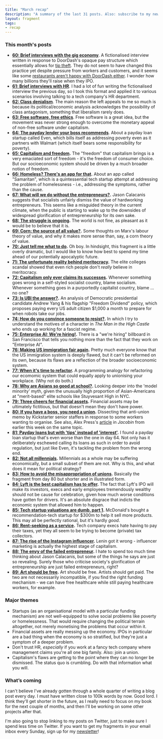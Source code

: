 ```yaml
---
title: "March recap"
description: "A summary of the last 31 posts. Also: subscribe to my newsletter!"
layout: fragment
tags:
- recap
---
```


### This month's posts

* **[60: Brief interviews with the gig economy](/posts/fragments-60)**. A fictionalised interview written in response to DoorDash's opaque pay structure which essentially allows for [tip theft](https://www.sfexaminer.com/news/sf-official-calls-for-investigation-into-doordash-for-taking-tips-from-delivery-workers/). They do not seem to have changed this practice yet despite pressure from workers and customers, and it seems like some [restaurants aren't happy with DoorDash either](https://www.reddit.com/r/KitchenConfidential/comments/b68lwx/beware_of_doordash_those_fucks_cost_me_a_couple/). I wonder how many billions they'll raise when they IPO.
* **[61: Brief interviews with HR](/posts/fragments-61)**. I had a lot of fun writing the fictionalised interview the previous day, so I took this format and applied it to various scenarios involving talking to a tech company's HR department.
* **[62: Class denialism](/posts/fragments-62)**. The main reason the left appeals to me so much is because its political/economic analysis acknowledges the possibility of class antagonism, something that liberalism rarely does.
* **[63: Free software, free ethics](/posts/fragments-63)**. Free software is a great idea, but the movement was never strong enough to overcome the monetary appeal of non-free software under capitalism.
* **[64: The payday lender your boss recommends](/posts/fragments-64)**. About a payday loan startup called Even, which bills itself as addressing poverty even as it partners with Walmart (which itself bears some responsibility for poverty). 
* **[65: Capitalism and freedom](/posts/fragments-65).** The "freedom" that capitalism brings is a very emaciated sort of freedom - it's the freedom of consumer choice. But our socioeconomic system should be driven by a much broader notion of freedom.
* **[66: Homeless? There's an app for that](/posts/fragments-66).** About an app called "Samaritan", which is a quintessential tech startup attempt at addressing the problem of homelessness - i.e., addressing the symptoms, rather than the cause.
* **[67: What will we do without the entrepreneurs?](/posts/fragments-67).** Jason Calacanis suggests that socialists unfairly dismiss the value of hardworking entrepreneurs. This seems like a misguided theory in the current climate, when the public is starting to wake up to the downsides of widespread glorification of entrepreneurship for its own sake.
* **[68: The struggle is ongoing](/posts/fragments-68).** The world is not fine, as pleasant as it would be to believe that it is.
* **[69: Corn: the source of all value?](/posts/fragments-69).** Some thoughts on Marx's labour theory of value, and why it makes more sense than, say, a corn theory of value.
* **[70: Just tell me what to do](/posts/fragments-70).** Oh boy. In hindsight, this fragment is a little overly dramatic, but I would like to know how best to spend my time ahead of our potentially apocalyptic future.
* **[71: The unfortunate reality behind meritocracy](/posts/fragments-71).** The elite colleges scandal showed that even rich people don't _really_ believe in meritocracy.
* **[72: Capitalism only ever claims its successes](/posts/fragments-72).** Whenever something goes wrong in a self-styled socialist country, blame socialism. Whenever something goes in a purportedly capitalist country, blame ... no one?
* **[73: Is UBI the answer?](/posts/fragments-73).** An analysis of Democratic presidential candidate Andrew Yang & his flagship "Freedom Dividend" policy, which proposes paying every US adult citizen $1,000 a month to prepare for when robots take our jobs.
* **[74: How do you convince someone to resist?](/posts/fragments-74).** In which I try to understand the motives of a character in _The Man in the High Castle_ who ends up working for a fascist regime.
* **[75: Enterprise AI: We're hiring!](/posts/fragments-75).** There is a "we're hiring" billboard in San Francisco that tells you nothing more than the fact that they work on "Enterprise AI".
* **[76: Making US immigration fair again](/posts/fragments-76).** Pretty much everyone know that the US immigration system is deeply flawed, but it can't be reformed on its own, because its flaws are a reflection of the broader socioeconomic system.
* **[77: When it's time to refactor](/posts/fragments-77).** A programming analogy for refactoring our ecomomic system that could equally apply to unionising your workplace. (Why not do both.)
* **[78: Why are Asians so good at school?](/posts/fragments-78).** Looking deeper into the 'model minority' myth, given the unusually high proportion of Asian-Americans at "merit-based" elite schools like Stuyvesant High in NYC.
* **[79: Three cheers for financial assets](/posts/fragments-79).** Financial assets may be ultimately fictitious, but that doesn't mean they don't have power.
* **[80: If you have a boss, you need a union](/posts/fragments-80).** Dissecting that anti-union memo by Kickstarter senior staffers in response to some workers wanting to organise. See also, Alex Press's [article](https://www.jacobinmag.com/2019/03/middle-class-white-collar-unions-kickstarter) in _Jacobin_ from earlier this week on the same topic.
* **[81: Payday loans but with 'tips' instead of 'interest'](/posts/fragments-81).** I found a payday loan startup that's even worse than the one in day 64. Not only has it deliberately eschewed calling its loans as such in order to avoid regulation, but just like Even, it's tackling the problem from the wrong end.
* **[82: Not all millennials](/posts/fragments-82).** Millennials as a whole may be suffering economically, but a small subset of them are not. Why is this, and what does it mean for political strategy?
* **[83: How to avoid the misappropriation of unions](/posts/fragments-83).** Basically the fragment from day 80 but shorter and in illustrated form.
* **[84: Lyft is the best capitalism has to offer](/posts/fragments-84).** The fact that Lyft's IPO will make its investors, execs and early employees tremendously wealthy should not be cause for celebration, given how much worse conditions have gotten for drivers. It's an absolute disgrace that indicts the economic system that allowed him to happen.
* **[85: Tech startup valuations are dumb, part 1](/posts/fragments-85).** McDonald's bought a recommendation-tech startup for $300m to help it sell more products. This may all be perfectly rational, but it's hardly _good_.
* **[86: Rent-seeking as a service](/posts/fragments-86).** Tech company execs hate having to pay their taxes, yet they all seem to be trying to become (private) tax collectors.
* **[87: The rise of the Instagram influencer](/posts/fragments-87).** Lenin got it wrong - influencer marketing is actually the highest stage of capitalism.
* **[88: The envy of the failed entrepreneur](/posts/fragments-88).** I hate to spend too much time thinking about Jason Calacanis, but some of the things he says are just so revealing. Surely those who criticise society's glorification of entrepreneurship are just failed entrepreneurs, right?
* **[89: Art should be free](/posts/fragments-89).** Art should be free. Artists should get paid. The two are not necessarily incompatible, if you find the right funding mechanism - we can have free healthcare while still paying healthcare workers, for example.

### Major themes

* Startups (as an organisational model with a particular funding mechanism) are not well-equipped to solve social problems like poverty or homelessness. That would require changing the political terrain altogether, not merely monetising the problems that occur within it.
* Financial assets are really messing up the economy. IPOs in particular are a bad thing when the economy is so stratified, but they're just a symptom of a deeper problem.
* Don't trust HR, _especially_ if you work at a fancy tech company where management claims you're all one big family. Also: join a union.
* Capitalism's flaws are getting to the point where they can no longer be dismissed. The status quo is crumbling. Do with that information what you will.

### What’s coming

I can't believe I've already gotten through a whole quarter of writing a blog post every day. I must have written close to 100k words by now. Good lord. I think they'll get shorter in the future, as I really need to focus on my book for the next couple of months, and then I'll be working on some other projects after that.

I'm also going to stop linking to my posts on Twitter, just to make sure I spend less time on Twitter. If you want to get my fragments in your email inbox every Sunday, sign up for my [newsletter](https://dellsystem.substack.com/)!
